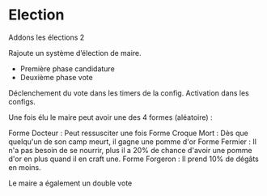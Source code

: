 # Election

Addons les élections 2

Rajoute un système d’élection de maire.
- Première phase candidature
- Deuxième phase vote

Déclenchement du vote dans les timers de la config.
Activation dans les configs.

Une fois élu le maire peut avoir une des 4 formes (aléatoire) :

Forme Docteur : Peut ressusciter une fois
Forme Croque Mort : Dès que quelqu'un de son camp meurt, il gagne une pomme d'or
Forme Fermier : Il n'a pas besoin de se nourrir, plus il a 20% de chance d'avoir une pomme d'or en plus quand il en craft une.
Forme Forgeron : Il prend 10% de dégâts en moins.

Le maire a également un double vote
